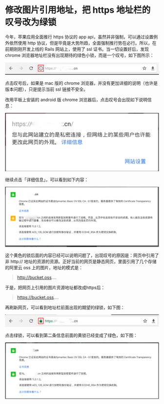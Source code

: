 # 修改图片引用地址，把 https 地址栏的叹号改为绿锁

今年，苹果应用全面推行 https 协议的 app api，虽然并非强制，可以通过设置例外依然使用 http 协议，但是毕竟是大势所趋，全面强制推行势在必行。所以，在前期刚刚开发上线的 Rails 网站上，使用了 ssl 证书。当一切设置好后，发现 chrome 浏览器地址栏没有出现期待的绿色小锁，而是一个叹号，如下图所示：

![](/images/anquan-1.png)

点击叹号后，如果是 mac 版的 chrome 浏览器，并没有更加详细的说明（也许是版本问题），只是提示当前 ssl 链接不安全。

改用平板上安装的 android 版 chrome 浏览器后，点击叹号会出现如下说明信息：

![](/images/anquan-2.png)

继续点击「详细信息」，可以看到如下内容：

![](/images/anquan-3.png)

这个黄色的锁后面的内容已经可以说明问题了，出现叹号的原因是：网页中引用了非 http:// 地址的资源的资源。正好当前的网页是静态网页，里面引用了几个存储的阿里云 oss 上的图片，地址的模式是：

> http://bucket.oss....

于是，把网页上引用的图片资源地址都改成https后：

> https://bucket.oss....

再刷新网页，可以看到地址栏前面出现的期望的绿锁，如下图：

![](/images/anquan-4.png)

点击绿锁，可以看到第二条信息前面的黄锁已经变成了绿色，如下图：

![](/images/anquan-5.png)
